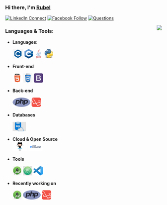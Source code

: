 ### **Hi there, I'm** [Rubel](https://www.mdrubel.info)


<p><a target="_blank" href="https://www.linkedin.com/in/mohammadrubelrana" rel="nofollow"><img src="https://camo.githubusercontent.com/30b1a9002c659b7b7be7d364099a12ca06d7bd1b/68747470733a2f2f696d672e736869656c64732e696f2f62616467652f2532302d436f6e6e6563742d626c61636b3f636f6c6f723d313431373141266c6162656c436f6c6f723d323132313231266c6f676f3d6c696e6b6564696e266c6f676f436f6c6f723d666666666666" alt="LinkedIn Connect" data-canonical-src="https://img.shields.io/badge/%20-Connect-black?color=14171A&amp;labelColor=212121&amp;logo=linkedin&amp;logoColor=ffffff" style="max-width:100%;"></a>      <a target="_blank" href="https://www.facebook.com/dirtybytes" rel="nofollow"><img src="https://camo.githubusercontent.com/aa5acc6e1a9c9d65efa3ce1b71c9181704794738/68747470733a2f2f696d672e736869656c64732e696f2f62616467652f2532302d466f6c6c6f772d626c61636b3f636f6c6f723d313431373141266c6162656c436f6c6f723d313937366432266c6f676f3d66616365626f6f6b266c6f676f436f6c6f723d666666666666" alt="Facebook Follow" data-canonical-src="https://img.shields.io/badge/%20-Follow-black?color=14171A&amp;labelColor=1976d2&amp;logo=facebook&amp;logoColor=ffffff" style="max-width:100%;"></a>  <a target="_blank" href="#" rel="nofollow"><img src="https://camo.githubusercontent.com/2d0f7f38a1bbe6b0ec0a50b7dfc90ea38bad9da6/68747470733a2f2f696d672e736869656c64732e696f2f62616467652f2532302d5175657374696f6e732d626c61636b3f636f6c6f723d313431373141266c6162656c436f6c6f723d666666266c6f676f3d737461636b6f766572666c6f77266c6f676f436f6c6f723d3063306430653236" alt="Questions" data-canonical-src="https://img.shields.io/badge/%20-Questions-black?color=14171A&amp;labelColor=fff&amp;logo=stackoverflow&amp;logoColor=0c0d0e26" style="max-width:100%;"></a></p>

<img align="right" src="https://github-readme-stats.vercel.app/api?username=mdrubelrana&&show_icons=true&title_color=222f3e&icon_color=222f3e&text_color=222f3e&bg_color=ffffff"/>

<!--
- 🔭 I’m currently working on ...
- 🌱 I’m currently learning ...
- 👯 I’m looking to collaborate on ...
- 🤔 I’m looking for help with ...
- 💬 Ask me about ...
- 📫 How to reach me: ...
- 😄 Pronouns: ...
- ⚡ Fun fact: ...
-->


### Languages & Tools:
<ul>
<li>
<p><strong>Languages</strong>:</p>
<p><code><a target="_blank" rel="noopener noreferrer" href="https://github.com/MdRubelRana/Social-Media-Icon/blob/master/assets/403-4039227_c-language-logo-png-transparent-png.png"><img height="30" src="https://github.com/MdRubelRana/Social-Media-Icon/blob/master/assets/403-4039227_c-language-logo-png-transparent-png.png" style="max-width:100%;"></a></code> <code><a target="_blank" rel="noopener noreferrer" href="https://github.com/MdRubelRana/Social-Media-Icon/blob/master/assets/1200px-ISO_C%2B%2B_Logo.svg.png"><img height="30" src="https://github.com/MdRubelRana/Social-Media-Icon/blob/master/assets/1200px-ISO_C%2B%2B_Logo.svg.png" style="max-width:100%;"></a></code> <code><a target="_blank" rel="noopener noreferrer" href="https://github.com/MdRubelRana/Social-Media-Icon/blob/master/assets/java-logo-vector-768x768.png"><img height="30" src="https://github.com/MdRubelRana/Social-Media-Icon/blob/master/assets/java-logo-vector-768x768.png" style="max-width:100%;"></a></code> <code><a target="_blank" rel="noopener noreferrer" href="https://github.com/MdRubelRana/Social-Media-Icon/blob/master/assets/8fad125b8f6082bdb7deb0aa593dfb49.jpg"><img height="30" src="https://github.com/MdRubelRana/Social-Media-Icon/blob/master/assets/8fad125b8f6082bdb7deb0aa593dfb49.jpg" style="max-width:100%;"></a></code></p>
</li>
  
<li>
<p><strong>Front-end</strong></p>
<p><code><a target="_blank" rel="noopener noreferrer" href="https://github.com/MdRubelRana/Social-Media-Icon/blob/master/assets/html5-512.png"><img height="30" src="https://github.com/MdRubelRana/Social-Media-Icon/blob/master/assets/html5-512.png" style="max-width:100%;"></a></code>
<code><a target="_blank" rel="noopener noreferrer" href="https://github.com/MdRubelRana/Social-Media-Icon/blob/master/assets/png-clipart-css3-badge-blue-and-white-css-icon-thumbnail.png"><img height="30" src="https://github.com/MdRubelRana/Social-Media-Icon/blob/master/assets/png-clipart-css3-badge-blue-and-white-css-icon-thumbnail.png" style="max-width:100%;"></a></code>
<code><a target="_blank" rel="noopener noreferrer" href="https://github.com/MdRubelRana/Social-Media-Icon/blob/master/assets/768px-Bootstrap_logo.svg.png"><img height="30" src="https://github.com/MdRubelRana/Social-Media-Icon/blob/master/assets/768px-Bootstrap_logo.svg.png" style="max-width:100%;"></a></code></p>
</li>
  
<li>
<p><strong>Back-end</strong></p>
<p>
  <code><a target="_blank" rel="noopener noreferrer" href="https://github.com/MdRubelRana/Social-Media-Icon/blob/master/assets/php-1-logo-png-transparent.png"><img height="30" src="https://github.com/MdRubelRana/Social-Media-Icon/blob/master/assets/php-1-logo-png-transparent.png" title="PHP" style="max-width:100%;"></a></code>
  <code><a target="_blank" rel="noopener noreferrer" href="https://github.com/MdRubelRana"><img height="30" src="https://github.com/MdRubelRana/Social-Media-Icon/blob/master/assets/laravel.png" title="Laravel" style="max-width:100%;"></a></code>
</p>
</li>
  
  



<li>
<p><strong>Databases</strong></p>
<code><a target="_blank" rel="noopener noreferrer" href="https://github.com/MdRubelRana/Social-Media-Icon/blob/master/assets/sql.jpg"><img height="30" src="https://github.com/MdRubelRana/Social-Media-Icon/blob/master/assets/sql.jpg" style="max-width:100%;"></a></code></p>
</li>

<li>
<p><strong>Cloud &amp; Open Source</strong><br>
<code><a target="_blank" rel="noopener noreferrer" href="https://github.com/MdRubelRana/Social-Media-Icon/blob/master/assets/github.jpg"><img height="30" src="https://github.com/MdRubelRana/Social-Media-Icon/blob/master/assets/github.jpg" style="max-width:100%;"></a></code>
<code><a target="_blank" rel="noopener noreferrer" href="https://github.com/MdRubelRana/Social-Media-Icon/blob/master/assets/Bitbucket-Logo.wine.png"><img height="30" src="https://github.com/MdRubelRana/Social-Media-Icon/blob/master/assets/Bitbucket-Logo.wine.png" style="max-width:100%;"></a></code></p>
</li>

<li>
<p><strong>Tools</strong></p>
<p><code><a target="_blank" rel="noopener noreferrer" href="https://github.com/MdRubelRana/Social-Media-Icon/blob/master/assets/as.png"><img height="30" src="https://github.com/MdRubelRana/Social-Media-Icon/blob/master/assets/as.png" style="max-width:100%;"></a></code>
<code><a target="_blank" rel="noopener noreferrer" href="https://github.com/MdRubelRana/Social-Media-Icon/blob/master/assets/atom.jpg"><img height="30" src="https://github.com/MdRubelRana/Social-Media-Icon/blob/master/assets/atom.jpg" style="max-width:100%;"></a></code>
<code><a target="_blank" rel="noopener noreferrer" href="https://github.com/MdRubelRana/Social-Media-Icon/blob/master/assets/vscode.png"><img height="30" src="https://github.com/MdRubelRana/Social-Media-Icon/blob/master/assets/vscode.png" style="max-width:100%;"></a></code></p>
</li>

<li>
<p><strong>Recently working on</strong></p>
<p>
  <code><a target="_blank" rel="noopener noreferrer" href="https://github.com/MdRubelRana/Social-Media-Icon/blob/master/assets/as.png"><img height="30" src="https://github.com/MdRubelRana/Social-Media-Icon/blob/master/assets/as.png" style="max-width:100%;"></a></code>
  <code><a target="_blank" rel="noopener noreferrer" href="https://github.com/MdRubelRana"><img height="30" src="https://github.com/MdRubelRana/Social-Media-Icon/blob/master/assets/php-1-logo-png-transparent.png" style="max-width:100%;"></a></code>
  <code><a target="_blank" rel="noopener noreferrer" href="https://github.com/MdRubelRana"><img height="30" src="https://github.com/MdRubelRana/Social-Media-Icon/blob/master/assets/laravel.png" title="Laravel" style="max-width:100%;"></a></code>
</p>
</li>
</ul>
